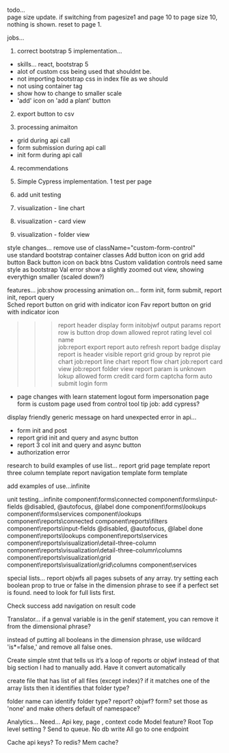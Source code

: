 
todo...      
page size update. if switching from pagesize1 and page 10 to page size 10, nothing is shown. reset to page 1.


jobs...

1. correct bootstrap 5 implementation...
- skills... react, bootstrap 5
- alot of custom css being used that shouldnt be. 
- not importing bootstrap css in index file as we should
- not using container tag
- show how to change to smaller scale
- 'add' icon on 'add a plant' button

2. export button to csv

3. processing animaiton
- grid during api call
- form submission during api call
- init form during api call

4. recommendations

5. Simple Cypress implementation. 1 test per page

6. add unit testing

7. visualization - line chart

8. visualization - card view

9. visualization - folder view

style changes...
remove use of className="custom-form-control"   
use standard bootstrap container classes 
Add button icon on grid add button
Back button icon on back btns 
Custom validation controls need same style as bootstrap Val error 
show a slightly zoomed out view, showing everythign smaller (scaled down?)

features...
job:show processing animation on... form init, form submit, report init, report query  
Sched report button on grid with indicator icon
Fav report button on grid with indicator icon 
>>>report header display form initobjwf output params
report row is button drop down allowed
reprot rating level col name  
job:report export 
report auto refresh
report badge display
>>>report is header visible
report grid group by
reprot pie chart
job:report line chart
report flow chart
job:report card view
job:report folder view
>>>report param is unknown lokup allowed
form credit card
form captcha
form auto submit
login form
- page changes with learn statement
logout form
impersonation page
form is custom page used
from control tool tip 
job:
add cypress?  

display friendly generic message on hard unexpected error in api... 
- form init and post 
- report grid init and query and async button
- report 3 col init and query and async button
- authorization error


research to build examples of use list...
report grid page template
report three column template
report navigation template
form template

add examples of use...infinite
 
 
unit testing...infinite
component\forms\connected
component\forms\input-fields @disabled, @autofocus, @label done
component\forms\lookups
component\forms\services
component\lookups
component\reports\connected
component\reports\filters
component\reports\input-fields  @disabled, @autofocus, @label done
component\reports\lookups
component\reports\services
component\reports\visualization\detail-three-column
component\reports\visualization\detail-three-column\columns
component\reports\visualization\grid
component\reports\visualization\grid\columns
component\services
  

special lists...
report
objwfs
all pages 
subsets of any array. try setting each boolean prop to true or false in the dimension phrase to see if a perfect set is found. need to look for full lists first. 
  
  
Check success add navigation on result code 



Translator… 
if a genval variable is in the genif statement, you can remove it from the dimensional phrase?

instead of putting all booleans in the dimension phrase, use wildcard 'is*=false,' and remove all false ones.  

Create simple stmt that tells us it’s a loop of reports or objwf instead of that big section I had to manually add. Have it convert automatically
 
create file that has list of all files (except index)?  if it matches one of the array lists then it identifies that folder type?

folder name can identify folder type? report? objwf? form? set those as 'none' and make others default of namespace?


Analytics…
Need… Api key, page , context code
Model feature?
Root Top level setting ?
Send to queue. No db write
All go to one endpoint


Cache api keys? To redis? Mem cache?

